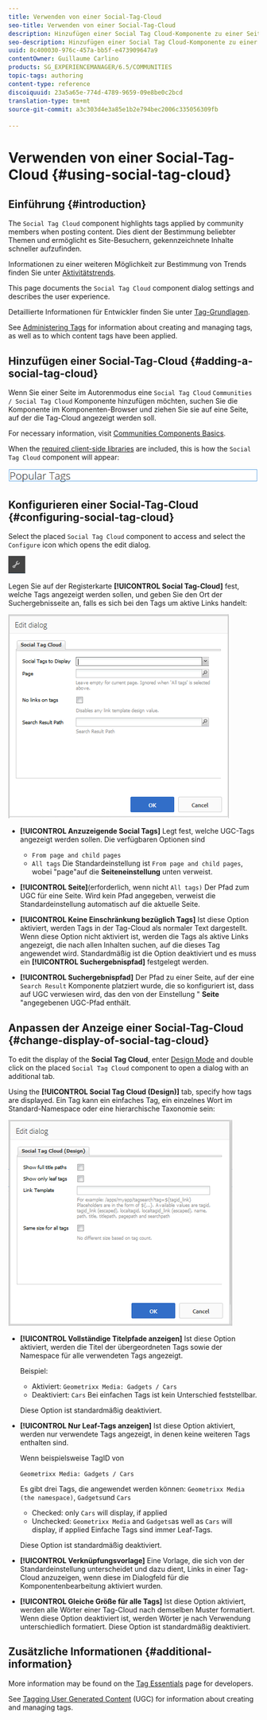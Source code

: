 ```yaml
---
title: Verwenden von einer Social-Tag-Cloud
seo-title: Verwenden von einer Social-Tag-Cloud
description: Hinzufügen einer Social Tag Cloud-Komponente zu einer Seite
seo-description: Hinzufügen einer Social Tag Cloud-Komponente zu einer Seite
uuid: 8c400030-976c-457a-bb5f-e473909647a9
contentOwner: Guillaume Carlino
products: SG_EXPERIENCEMANAGER/6.5/COMMUNITIES
topic-tags: authoring
content-type: reference
discoiquuid: 23a5a65e-774d-4789-9659-09e8be0c2bcd
translation-type: tm+mt
source-git-commit: a3c303d4e3a85e1b2e794bec2006c335056309fb

---
```



# Verwenden von einer Social-Tag-Cloud {#using-social-tag-cloud}

## Einführung {#introduction}

The `Social Tag Cloud` component highlights tags applied by community members when posting content. Dies dient der Bestimmung beliebter Themen und ermöglicht es Site-Besuchern, gekennzeichnete Inhalte schneller aufzufinden.

Informationen zu einer weiteren Möglichkeit zur Bestimmung von Trends finden Sie unter [Aktivitätstrends](trends.md).

This page documents the `Social Tag Cloud` component dialog settings and describes the user experience.

Detaillierte Informationen für Entwickler finden Sie unter [Tag-Grundlagen](tag.md).

See [Administering Tags](../../help/sites-administering/tags.md) for information about creating and managing tags, as well as to which content tags have been applied.

## Hinzufügen einer Social-Tag-Cloud {#adding-a-social-tag-cloud}

Wenn Sie einer Seite im Autorenmodus eine `Social Tag Cloud` `Communities / Social Tag Cloud` Komponente hinzufügen möchten, suchen Sie die Komponente im Komponenten-Browser und ziehen Sie sie auf eine Seite, auf der die Tag-Cloud angezeigt werden soll.

For necessary information, visit [Communities Components Basics](basics.md).

When the [required client-side libraries](tag.md#essentials-for-client-side) are included, this is how the `Social Tag Cloud` component will appear:

![chlimage_1-303](assets/chlimage_1-303.png)

## Konfigurieren einer Social-Tag-Cloud {#configuring-social-tag-cloud}

Select the placed `Social Tag Cloud` component to access and select the `Configure` icon which opens the edit dialog.

![chlimage_1-304](assets/chlimage_1-304.png)

Legen Sie auf der Registerkarte **[!UICONTROL Social Tag-Cloud]** fest, welche Tags angezeigt werden sollen, und geben Sie den Ort der Suchergebnisseite an, falls es sich bei den Tags um aktive Links handelt:

![chlimage_1-305](assets/chlimage_1-305.png)

* **[!UICONTROL Anzuzeigende Social Tags]** Legt fest, welche UGC-Tags angezeigt werden sollen. Die verfügbaren Optionen sind

   * `From page and child pages`
   * `All tags`
   Die Standardeinstellung ist `From page and child pages`, wobei &quot;page&quot;auf die **Seiteneinstellung** unten verweist.

* **[!UICONTROL Seite]**(erforderlich, wenn nicht `All tags)` Der Pfad zum UGC für eine Seite. Wird kein Pfad angegeben, verweist die Standardeinstellung automatisch auf die aktuelle Seite.

* **[!UICONTROL Keine Einschränkung bezüglich Tags]** Ist diese Option aktiviert, werden Tags in der Tag-Cloud als normaler Text dargestellt. Wenn diese Option nicht aktiviert ist, werden die Tags als aktive Links angezeigt, die nach allen Inhalten suchen, auf die dieses Tag angewendet wird. Standardmäßig ist die Option deaktiviert und es muss ein **[!UICONTROL Suchergebnispfad]** festgelegt werden.

* **[!UICONTROL Suchergebnispfad]** Der Pfad zu einer Seite, auf der eine `Search Result` Komponente platziert wurde, die so konfiguriert ist, dass auf UGC verwiesen wird, das den von der Einstellung &quot; **Seite** &quot;angegebenen UGC-Pfad enthält.

## Anpassen der Anzeige einer Social-Tag-Cloud {#change-display-of-social-tag-cloud}

To edit the display of the **Social Tag Cloud**, enter [Design Mode](../../help/sites-authoring/default-components-designmode.md) and double click on the placed `Social Tag Cloud` component to open a dialog with an additional tab.

Using the **[!UICONTROL Social Tag Cloud (Design)]** tab, specify how tags are displayed. Ein Tag kann ein einfaches Tag, ein einzelnes Wort im Standard-Namespace oder eine hierarchische Taxonomie sein:

![chlimage_1-306](assets/chlimage_1-306.png)

* **[!UICONTROL Vollständige Titelpfade anzeigen]** Ist diese Option aktiviert, werden die Titel der übergeordneten Tags sowie der Namespace für alle verwendeten Tags angezeigt.

   Beispiel:

   * Aktiviert: `Geometrixx Media: Gadgets / Cars`
   * Deaktiviert: `Cars`
   Bei einfachen Tags ist kein Unterschied feststellbar.

   Diese Option ist standardmäßig deaktiviert.

* **[!UICONTROL Nur Leaf-Tags anzeigen]** Ist diese Option aktiviert, werden nur verwendete Tags angezeigt, in denen keine weiteren Tags enthalten sind.

   Wenn beispielsweise TagID von

   `Geometrixx Media: Gadgets / Cars`

   Es gibt drei Tags, die angewendet werden können: `Geometrixx Media (the namespace)`, `Gadgets`und `Cars`

   * Checked: only `Cars` will display, if applied
   * Unchecked: `Geometrixx Media` and `Gadgets`as well as `Cars` will display, if applied
   Einfache Tags sind immer Leaf-Tags.

   Diese Option ist standardmäßig deaktiviert.

* **[!UICONTROL Verknüpfungsvorlage]** Eine Vorlage, die sich von der Standardeinstellung unterscheidet und dazu dient, Links in einer Tag-Cloud anzuzeigen, wenn diese im Dialogfeld für die Komponentenbearbeitung aktiviert wurden.

* **[!UICONTROL Gleiche Größe für alle Tags]** Ist diese Option aktiviert, werden alle Wörter einer Tag-Cloud nach demselben Muster formatiert. Wenn diese Option deaktiviert ist, werden Wörter je nach Verwendung unterschiedlich formatiert. Diese Option ist standardmäßig deaktiviert.

## Zusätzliche Informationen {#additional-information}

More information may be found on the [Tag Essentials](tag.md) page for developers.

See [Tagging User Generated Content](tag-ugc.md) (UGC) for information about creating and managing tags.
